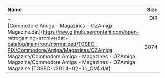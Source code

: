 |Name|Size|
|:---|---:|
|[..](../index.html)|DIR|
|[Commodore Amiga - Magazines - OZAmiga Magazine.dat](https://raw.githubusercontent.com/open-retrogaming-archive/dat-catalog/main/root/normalized/TOSEC-PIX/Commodore/Amiga/Magazines/OZAmiga Magazine/Commodore Amiga - Magazines - OZAmiga Magazine/Commodore Amiga - Magazines - OZAmiga Magazine (TOSEC-v2014-02-01_CM).dat)|3074|
